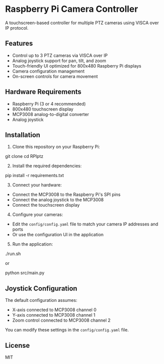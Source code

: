 # Raspberry Pi Camera Controller

A touchscreen-based controller for multiple PTZ cameras using VISCA over IP protocol.

## Features

- Control up to 3 PTZ cameras via VISCA over IP
- Analog joystick support for pan, tilt, and zoom
- Touch-friendly UI optimized for 800x480 Raspberry Pi displays
- Camera configuration management
- On-screen controls for camera movement

## Hardware Requirements

- Raspberry Pi (3 or 4 recommended)
- 800x480 touchscreen display
- MCP3008 analog-to-digital converter
- Analog joystick

## Installation

1. Clone this repository on your Raspberry Pi:

git clone 
cd RPIptz

2. Install the required dependencies:

pip install -r requirements.txt

3. Connect your hardware:
- Connect the MCP3008 to the Raspberry Pi's SPI pins
- Connect the analog joystick to the MCP3008
- Connect the touchscreen display

4. Configure your cameras:
- Edit the `config/config.yaml` file to match your camera IP addresses and ports
- Or use the configuration UI in the application

5. Run the application:

./run.sh

or

python src/main.py

## Joystick Configuration

The default configuration assumes:
- X-axis connected to MCP3008 channel 0
- Y-axis connected to MCP3008 channel 1
- Zoom control connected to MCP3008 channel 2

You can modify these settings in the `config/config.yaml` file.

## License

MIT